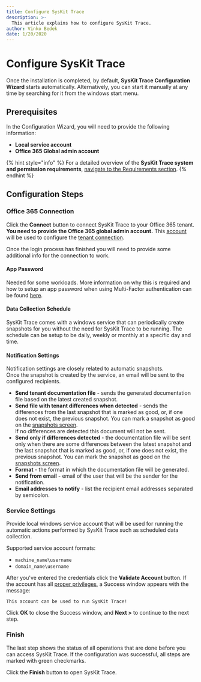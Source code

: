 ```yaml
---
title: Configure SysKit Trace
description: >-
  This article explains how to configure SysKit Trace.
author: Vinko Bedek
date: 1/20/2020
---
```


# Configure SysKit Trace

Once the installation is completed, by default, **SysKit Trace Configuration Wizard** starts automatically. Alternatively, you can start it manually at any time by searching for it from the windows start menu.

## Prerequisites

In the Configuration Wizard, you will need to provide the following information:

* **Local service account**
* **Office 365 Global admin account**

{% hint style="info" %}
For a detailed overview of the **SysKit Trace system and permission requirements**, [navigate to the Requirements section](../requirements/).
{% endhint %}


## Configuration Steps

### Office 365 Connection

Click the **Connect** button to connect SysKit Trace to your Office 365 tenant. **You need to provide the Office 365 global admin account.** This [account](../requirements/permission-requirements.md#global-administrator) will be used to configure the [tenant connection](./office-365-connection-details.md).  

Once the login process has finished you will need to provide some additional info for the connection to work. 

#### App Password
Needed for some workloads. More information on why this is required and how to setup an app password when using Multi-Factor authentication can be found [here](./office-365-connection-details.md#multi-factor-authentication-app-password).

#### Data Collection Schedule
SysKit Trace comes with a windows service that can periodically create snapshots for you without the need for SysKit Trace to be running.
The schedule can be setup to be daily, weekly or monthly at a specific day and time.

#### Notification Settings
Notification settings are closely related to automatic snapshots.  
Once the snapshot is created by the service, an email will be sent to the configured recipients.  
- **Send tenant documentation file** - sends the generated documentation file based on the latest created snapshot.
- **Send file with tenant differences when detected** - sends the differences from the last snapshot that is marked as good, or, if one does not exist, the previous snapshot.
  You can mark a snapshot as good on the [snapshots screen](../get-to-know-syskit-trace/snapshots-screen.md).  
  If no differences are detected this document will not be sent.
- **Send only if differences detected** - the documentation file will be sent only when there are some differences between the latest snapshot and the last snapshot that is marked as good, or, if one does not exist, the previous snapshot.
  You can mark the snapshot as good on the [snapshots screen](../get-to-know-syskit-trace/snapshots-screen.md).   
- **Format** - the format in which the documentation file will be generated.
- **Send from email** - email of the user that will be the sender for the notification.
- **Email addresses to notify** - list the recipient email addresses separated by semicolon. 


### Service Settings

Provide local windows service account that will be used for running the automatic actions performed by SysKit Trace such as scheduled data collection.

Supported service account formats:

* `machine_name\username`
* `domain_name\username`

After you've entered the credentials click the **Validate Account** button. If the account has all [proper privileges](../requirements/permission-requirements.md#service-account), a Success window appears with the message:

`This account can be used to run SysKit Trace!`

Click **OK** to close the Success window, and **Next &gt;** to continue to the next step.


### Finish

The last step shows the status of all operations that are done before you can access SysKit Trace. If the configuration was successful, all steps are marked with green checkmarks.

Click the **Finish** button to open SysKit Trace.